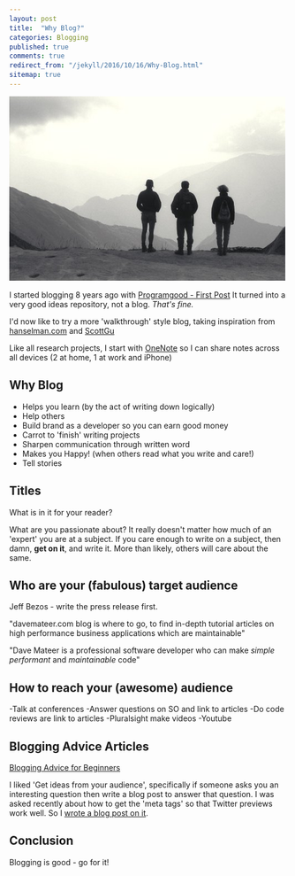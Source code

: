 ```yaml
---
layout: post
title:  "Why Blog?"
categories: Blogging
published: true
comments: true
redirect_from: "/jekyll/2016/10/16/Why-Blog.html"
sitemap: true
---
```

![On the way to Machu Picchu](/assets/3Guys_500.jpg)

I started blogging 8 years ago with [Programgood - First Post](https://web.archive.org/web/20170324063932/http://www.programgood.net/2008/11/08/GoalsBackgroundOfProgramGoodNet.aspx)  It turned into a very good ideas repository, not a blog.  *That's fine.*  

I'd now like to try a more 'walkthrough' style blog, taking inspiration from [hanselman.com](https://www.hanselman.com) and [ScottGu](https://weblogs.asp.net/scottgu/introducing-asp-net-5)

Like all research projects, I start with [OneNote](https://products.office.com/en-gb/onenote/digital-note-taking-app) so I can share notes across all devices (2 at home, 1 at work and iPhone)

## Why Blog

* Helps you learn (by the act of writing down logically)
* Help others
* Build brand as a developer so you can earn good money
* Carrot to 'finish' writing projects
* Sharpen communication through written word
* Makes you Happy! (when others read what you write and care!)
* Tell stories

## Titles

What is in it for your reader?

What are you passionate about?  It really doesn't matter how much of an 'expert' you are at a subject.  If you care enough to write on a subject, then damn, **get on it**, and write it.  More than likely, others will care about the same.

## Who are your (fabulous) target audience

Jeff Bezos - write the press release first.

"davemateer.com blog is where to go, to find in-depth tutorial articles on high performance business applications which are maintainable"

"Dave Mateer is a professional software developer who can make *simple* *performant* and *maintainable* code"

## How to reach your (awesome) audience

-Talk at conferences
-Answer questions on SO and link to articles
-Do code reviews are link to articles
-Pluralsight make videos
-Youtube

## Blogging Advice Articles

[Blogging Advice for Beginners](https://buffer.com/resources/blogging-advice-for-beginners-from-16-experts)  

I liked 'Get ideas from your audience', specifically if someone asks you an interesting question then write a blog post to answer that question. I was asked recently about how to get the 'meta tags' so that Twitter previews work well. So I [wrote a blog post on it](/2019/04/07/Twitter-card-open-graph-site-preview).

## Conclusion

Blogging is good - go for it!
